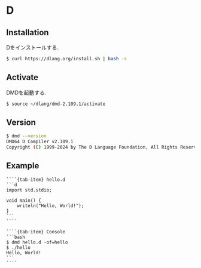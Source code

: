 # D

## Installation

Dをインストールする.

```bash
$ curl https://dlang.org/install.sh | bash -s
```

## Activate

DMDを起動する.

```bash
$ source ~/dlang/dmd-2.109.1/activate
```

## Version

```bash
$ dmd --version
DMD64 D Compiler v2.109.1
Copyright (C) 1999-2024 by The D Language Foundation, All Rights Reserved written by Walter Bright
```

## Example

`````{tab-set}
````{tab-item} hello.d
```d
import std.stdio;

void main() {
    writeln("Hello, World!");
}
```
````

````{tab-item} Console
```bash
$ dmd hello.d -of=hello
$ ./hello
Hello, World!
```
````
`````
